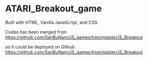 # ATARI_Breakout_game

Built with HTML, Vanilla JavaScript, and CSS.

Codes has been merged from https://github.com/SanBuNam/JS_games/tree/master/JS_Breakout

so it could be deployed on Github
https://github.com/SanBuNam/JS_games/tree/master/JS_Breakout
